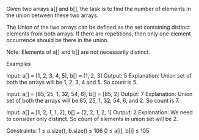 Given two arrays a[] and b[], the task is to find the number of elements in the union between these two arrays.

The Union of the two arrays can be defined as the set containing distinct elements from both arrays. If there are repetitions, then only one element occurrence should be there in the union.

Note: Elements of a[] and b[] are not necessarily distinct.

Examples

Input: a[] = [1, 2, 3, 4, 5], b[] = [1, 2, 3]
Output: 5
Explanation: Union set of both the arrays will be 1, 2, 3, 4 and 5. So count is 5.

Input: a[] = [85, 25, 1, 32, 54, 6], b[] = [85, 2] 
Output: 7
Explanation: Union set of both the arrays will be 85, 25, 1, 32, 54, 6, and 2. So count is 7.

Input: a[] = [1, 2, 1, 1, 2], b[] = [2, 2, 1, 2, 1] 
Output: 2
Explanation: We need to consider only distinct. So count of elements in union set will be 2.

Constraints:
1 ≤ a.size(), b.size() ≤ 106
0 ≤ a[i], b[i] ≤ 105

